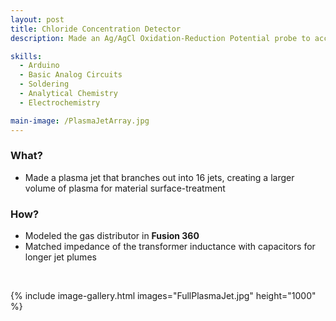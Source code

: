 ```yaml
---
layout: post
title: Chloride Concentration Detector
description: Made an Ag/AgCl Oxidation-Reduction Potential probe to accurately measure very low chloride concentrations for Science Olympiad Competition

skills: 
  - Arduino
  - Basic Analog Circuits
  - Soldering
  - Analytical Chemistry
  - Electrochemistry

main-image: /PlasmaJetArray.jpg
---
```


### **What?**
 - Made a plasma jet that branches out into 16 jets, creating a larger volume of plasma for material surface-treatment

### **How?**
- Modeled the gas distributor in **Fusion 360**
- Matched impedance of the transformer inductance with capacitors for longer jet plumes


<br>

{% include image-gallery.html images="FullPlasmaJet.jpg" height="1000" %}
